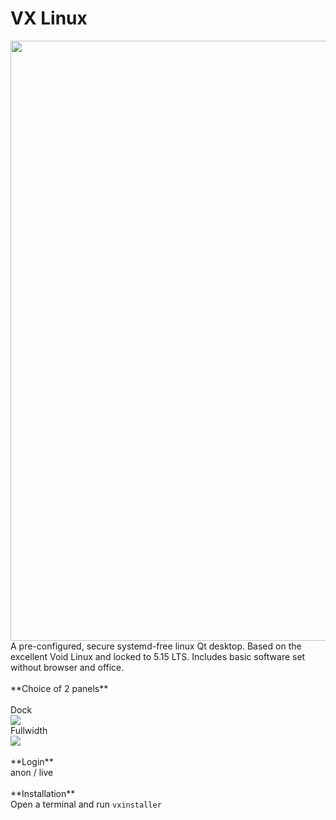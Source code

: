 # VX Linux
<img src="https://github.com/dessington/vx-linux/blob/main/vx-desktop-5.0.png?raw=true" style="width:960px;">
A pre-configured, secure systemd-free linux Qt desktop. Based on the excellent Void Linux and locked to 5.15 LTS. Includes basic software set without browser and office.<br>
<br>
**Choice of 2 panels**<br>
<br>
Dock<br>
<img src="#"><br>
Fullwidth<br>
<img src="#"><br>
<br>
**Login**<br>
anon / live<br>
<br>
**Installation**<br>
Open a terminal and run <code>vxinstaller</code>
